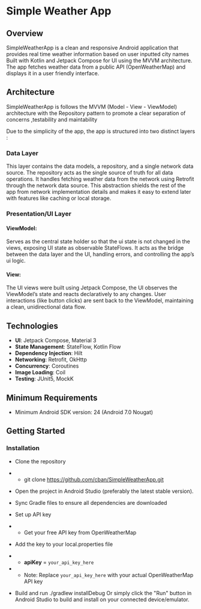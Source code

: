 
# Simple Weather App
## Overview
SimpleWeatherApp is a clean and responsive Android application that provides real time weather information based on user inputted city names
Built with Kotlin and Jetpack Compose for UI using the MVVM architecture. The app fetches weather data from a public API (OpenWeatherMap) and displays it in a user friendly interface.

## Architecture
SimpleWeatherApp is follows  the MVVM (Model - View - ViewModel) architecture  with the Repository pattern to promote a clear separation of concerns ,testability and maintability


Due to the simplicity of the app, the app is structured into two distinct layers :

### Data Layer
This layer contains the data models, a repository, and a single network data source. The repository acts as the single source of truth for all data operations.
It handles fetching weather data from the network using Retrofit through the network data source. 
This abstraction shields the rest of the app from network implementation details and makes it easy to extend later with features like caching or local storage.

###  Presentation/UI Layer
#### ViewModel:
 Serves as the central state holder so that the ui state is not changed in the views, exposing UI state as observable StateFlows. It acts as the bridge between the data layer and the UI, handling errors, and controlling the app’s ui logic.

#### View: 
The UI views were built  using Jetpack Compose, the UI observes the ViewModel’s state and reacts declaratively to any changes. User interactions (like button clicks) are sent back to the ViewModel, maintaining a clean, unidirectional data flow.

## Technologies

- **UI**: Jetpack Compose, Material 3
- **State Management**: StateFlow, Kotlin Flow
- **Dependency Injection**: Hilt
- **Networking**: Retrofit, OkHttp
- **Concurrency**: Coroutines
- **Image Loading**: Coil
- **Testing**: JUnit5, MockK
## Minimum Requirements
- Minimum Android SDK version: 24 (Android 7.0 Nougat)

## Getting Started

### Installation
- Clone the repository

- - git clone https://github.com/cban/SimpleWeatherApp.git


- Open the project in Android Studio (preferably the latest stable version).
- Sync Gradle files to ensure all dependencies are downloaded
- Set up API key
 - - Get your free API key from OpenWeatherMap
- Add the key to your local.properties file
- - **apiKey** = ``your_api_key_here``
- - Note: Replace ``your_api_key_here`` with your actual OpenWeatherMap API key

- Build and run
./gradlew installDebug
Or simply click the "Run" button in Android Studio to build and install on your connected device/emulator.

